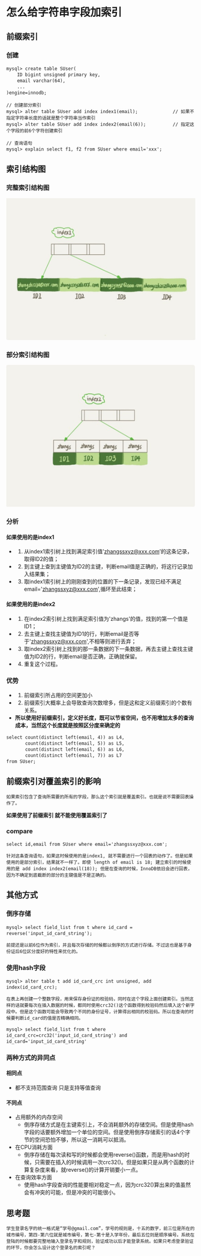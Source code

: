 # 怎么给字符串字段加索引

## 前缀索引

### 创建
```mysql
mysql> create table SUser(
    ID bigint unsigned primary key,
    email varchar(64),
    ...
)engine=innodb;

// 创建部分索引
mysql> alter table SUser add index index1(email);             // 如果不指定字符串长度的话就是整个字符串当作索引
mysql> alter table SUser add index index2(email(6));          // 指定这个字段的前6个字符创建索引

// 查询语句
mysql> explain select f1, f2 from SUser where email='xxx';
```

## 索引结构图
### 完整索引结构图
![](../statics/完整索引结构图.jpg)
### 部分索引结构图
![](../statics/部分索引结构图.jpg)

### 分析
#### 如果使用的是index1
+ 1. 从index1索引树上找到满足索引值’zhangssxyz@xxx.com’的这条记录，取得ID2的值；
+ 2. 到主键上查到主键值为ID2的主键，判断email值是正确的，将这行记录加入结果集；
+ 3. 取index1索引树上的刚刚查到的位置的下一条记录，发现已经不满足email='zhangssxyz@xxx.com',循环至此结束；
#### 如果使用的是index2
+ 1. 在index2索引树上找到满足索引值为'zhangs'的值，找到的第一个值是ID1；
+ 2. 去主键上查找主键值为ID1的行，判断email是否等于'zhangssxyz@xxx.com',不相等则进行丢弃；
+ 3. 取index2索引树上找到的那一条数据的下一条数据，再去主键上查找主键值为ID2的行，判断email是否正确，正确就保留。
+ 4. 重复这个过程。

### 优势
+ 1. 前缀索引所占用的空间更加小
+ 2. 前缀索引大概率上会导致查询次数增多，但是这和定义前缀索引的个数有关系。
+ **所以使用好前缀索引，定义好长度，既可以节省空间，也不用增加太多的查询成本，当然这个长度就是按照区分度来确定的**
```mysql
select count(distinct left(email, 4)) as L4, 
       count(distinct left(email, 5)) as L5,
       count(distinct left(email, 6)) as L6,
       count(distinct left(email, 7)) as L7
from SUser;
```

## 前缀索引对覆盖索引的影响
    如果索引包含了查询所需要的所有的字段，那么这个索引就是覆盖索引。也就是说不需要回表操作了。
**如果使用了前缀索引 就不能使用覆盖索引了**

### compare
```mysql
select id,email from SUser where email='zhangssxyz@xxx.com';
```
    针对这条查询语句，如果这时候使用的是index1, 就不需要进行一个回表的动作了。但是如果使用的是部分索引，结果就不一样了。即使 length of email is 18; 建立索引的时候使用的是 add index index2(email(18)); 但是在查询的时候，InnoDB依旧会进行回表，因为不确定到底截断的部分的主键值是不是正确的。


## 其他方式
### 倒序存储
```mysql
mysql> select field_list from t where id_card = reverse('input_id_card_string');
```
    前提还是以前6位作为索引，并且每次存储的时候都以倒序的方式进行存储。不过这也是基于身份证后6位区分度好的特性来优化的。
### 使用hash字段
```mysql
mysql> alter table t add id_card_crc int unsigned, add index(id_card_crc);
```
    在表上再创建一个整数字段，用来保存身份证的校验码，同时在这个字段上面创建索引。当然这样的话就要每次在插入数据的时候，都同时使用crc32()这个函数得到校验码然后填入这个新字段中。但是这个函数可能会导致两个不同的身份证号，计算得出相同的校验码。所以在查询的时候要判断id_card的值是否精确相同。
```mysql
mysql> select field_list from t where id_card_crc=crc32('input_id_card_string') and id_card='input_id_card_string'
```
### 两种方式的异同点
#### 相同点
+ 都不支持范围查询 只是支持等值查询
#### 不同点
+ 占用额外的内存空间
    + 倒序存储方式是在主键索引上，不会消耗额外的存储空间。但是使用hash字段的话要额外增加一个单位的空间。但是使用倒序存储索引的话4个字节的空间恐怕不够，所以这一消耗可以抵消。
+ 在CPU消耗方面
    + 倒序存储在每次读和写的时候都会使用reverse()函数，而是用hash的时候，只需要在插入的时候调用一次crc32()。但是如果只是从两个函数的计算复杂度来看，就reverse()的计算开销要小一点。
+ 在查询效率方面
    + 使用hash字段查询的性能要相对稳定一点，因为crc32()算出来的值虽然会有冲突的可能，但是冲突的可能很小。


## 思考题
    学生登录名字的统一格式是“学号@gmail.com”，学号的规则是，十五的数字，前三位是所在的城市编号，第四-第六位就是城市编号，第七-第十是入学年份，最后五位则是顺序编号。系统在登陆的时候都要完整地输入登录名字和规则，验证成功以后才能登录系统。如果只考虑登录验证的环节，你会怎么设计这个登录名的索引呢？

